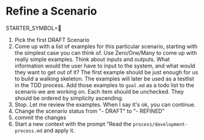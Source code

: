 # Refine a Scenario

STARTER_SYMBOL=📝

1. Pick the first DRAFT Scenario
1. Come up with a list of examples for this particular scenario, starting with the simplest case you can think of. Use Zero/One/Many to come up with really simple examples. Think about inputs and outputs. What information would the user have to input to the system, and what would they want to get out of it? The first example should be just enough for us to build a walking skeleton. The examples will later be used as a testlist in the TDD process. Add those examples to `goal.md` as a todo list to the scenario we are working on. Each item should be unchecked. They should be ordered by simplicity ascending.
1. Stop. Let me review the examples. When I say it's ok, you can continue.
1. Change the scenario status from "- DRAFT" to "- REFINED"
1. commit the changes
1. Start a new context with the prompt "Read the `process/development-process.md` and apply it.